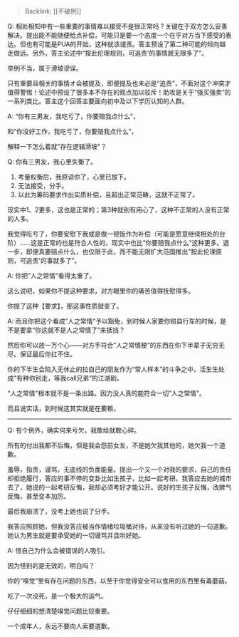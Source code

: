 > Backlink: [[不破例]]

Q: 相处相知中有一些重要的事情难以接受不是很正常吗？关键在于双方怎么妥善解决。提出能不能随便给点补偿，可能只是要一个态度一个在乎对方当下感受的表达。但也有可能是PUA的开始，这种就该谴责。答主预设了第二种可能的倾向越走做远。另外，答主论述中“按此伦理规则，可追责'的事情就无限多了“。

举例不当，属于滑坡谬误。

只有重要且相关的事情オ会被提及，即便提及也未必是“追责”，不面对这个冲突才值得警惕！论述中预设了很多本不存在的观点加以驳斥！助攻是关于“强买强卖”的一系列类比。答主这个回答主要面向初中及以下学历认知的人群。

A: “你有三男友，我吃亏了，你要赔我点什么”，

和“你没好工作，我吃亏了，你要赔我点什么”，

解释一下怎么着就"存在逻辑滑坡"？

Q: 你有三男友，我心里失衡了。

1.  考量权衡后，我原谅你了，心里已放下。
2.  无法接受，分手。
3.  以此为筹码要求作出实质补偿，且超出正常范畴，这就不正常了。

现实中1、2更多，这也是正常的；第3种就别有用心了，这种不正常的人没有正常的人多。

我觉得吃亏了，你要安慰下我或是做一顿饭作为补偿（可能是愿意继续相处的台阶）…...这是正常的也是符合人性的，现实中也比“你要赔我点什么“这种更多。退一步，即便真要赔点什么，也仅限于此，而不能无限扩大范国推出"按此伦理原则，可追责'的事就多了”。

A: 你把”人之常情”看得太重了。

这么说吧，如果你不提这种要求，对方眼里你的痛苦值得抚慰得多。

你提了这种【要求】，那这事性质就变了。

A: 而且你把这个看成”人之常情“予以豁免，到时候人家要你赔自行车的时候，是不是要拿“你这就不是人之常情了“来抵挡？

然后你可以放一万个心——对方手符合”人之常情梗“的东西在你下半辈子无穷无尽。保证最后你扛不住。

你的下半生会陷入无休止的拉自己的朋友作为“常人样本”的斗争之中，活生生处成"有种你别走，等我call兄弟”的江湖剧。

“人之常情"根本就不是一条出路。因力没人真的能符合一切”人之常情”。

而且说实话，到时候这其实就是在要赖。

---

Q: 有个例外，确实何来亏欠，我敢给就敢心碎。

所有的付出我都不后悔，但是我会怨前女友，不是她欠我其他的，她欠我一个道歉。

羞辱，指责，谩骂，无底线的负面能量。提出一个又一个对我的要求，自己的责任却拒绝履行，答应的事不停的变卦比如生孩子，比如一起考研。我答应去她的城市去了，她说的一起考研反悔，我却必须考好才能公开。说好的生孩子反悔，改脾气反悔，甚至变本加厉。

最后我崩溃了，没考上她也说了分手。

我答应照顾她，但我没答应被当作情绪垃圾桶对待，从来没有听过她的一句道歉。她认为男生就是要承受她的一切谩骂并且哄好她。

A: 怪自己为什么会被错误的人吸引。

因为怪别的是无效的，明白吗？

你的“嗅觉“里有存在问题的东西，以至于你觉得安全可以食用的东西里有毒蘑菇。

吃了一次没死，是一个极大的运气。

仔仔细细的想清楚嗅觉问题比较重要。

一个成年人，永远不要向人索要道歉。
